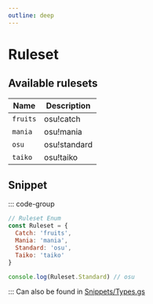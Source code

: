 ```yaml
---
outline: deep
---
```


# Ruleset

## Available rulesets

| Name     | Description  |
|----------|--------------|
| `fruits` | osu!catch    |
| `mania`  | osu!mania    |
| `osu`    | osu!standard |
| `taiko`  | osu!taiko    |

## Snippet

::: code-group

```js [enum.gs]
// Ruleset Enum
const Ruleset = {
  Catch: 'fruits',
  Mania: 'mania',
  Standard: 'osu',
  Taiko: 'taiko'
}

console.log(Ruleset.Standard) // osu
```

:::
Can also be found in [Snippets/Types.gs](../../../snippets/snippets/types)